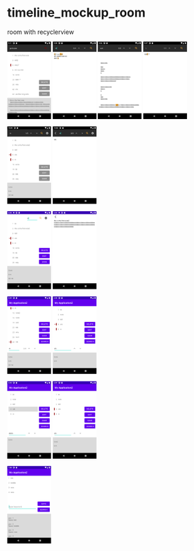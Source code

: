 # timeline_mockup_room
room with recyclerview

<img src="img/mockup_search_pos.png" alt="mockup screenshot" width="20%" height="20%"> <img src="img/mockup_noteSearch3.png" alt="mockup screenshot" width="20%" height="20%"> <img src="img/mockup_noteSearch.png" alt="mockup screenshot" width="20%" height="20%"> <img src="img/mockup_noteSearch2.png" alt="mockup screenshot" width="20%" height="20%">

<img src="img/mockup_appBar.png" alt="mockup screenshot" width="20%" height="20%"> <img src="img/mockup_appBar2.png" alt="mockup screenshot" width="20%" height="20%">

<img src="img/mockup_animation2.png" alt="mockup screenshot" width="20%" height="20%"> <img src="img/mockup_noteview.png" alt="mockup screenshot" width="20%" height="20%"> 

<img src="img/mockup_scroll.png" alt="mockup screenshot" width="20%" height="20%">
<img src="img/mockup_arrow.png" alt="mockup screenshot" width="20%" height="20%">

<img src="img/mockup_search2.png" alt="mockup screenshot" width="20%" height="20%"> <img src="img/mockup_search3.png" alt="mockup screenshot" width="20%" height="20%">

<img src="img/mockup_room.png" alt="mockup screenshot" width="20%" height="20%">
